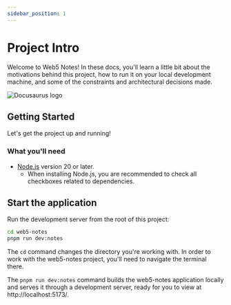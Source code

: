 ```yaml
---
sidebar_position: 1
---
```


# Project Intro

Welcome to Web5 Notes! In these docs, you'll learn a little bit about the motivations behind this project, how to run it on your local development machine, and some of the constraints and architectural decisions made.

![Docusaurus logo](/img/web5notes.png)

## Getting Started

Let's get the project up and running!

### What you'll need

- [Node.js](https://nodejs.org/en/download/) version 20 or later.
  - When installing Node.js, you are recommended to check all checkboxes related to dependencies.

## Start the application

Run the development server from the root of this project:

```bash
cd web5-notes
pnpm run dev:notes
```

The `cd` command changes the directory you're working with. In order to work with the web5-notes project, you'll need to navigate the terminal there.

The `pnpm run dev:notes` command builds the web5-notes application locally and serves it through a development server, ready for you to view at http://localhost:5173/.
